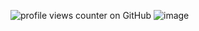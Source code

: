  ![profile views counter on GitHub](https://komarev.com/ghpvc/?username=xelxmyr&color=7F9D9C)
![image](https://pixels.crd.co/assets/images/gallery69/8270cb83.gif?v=29416114![image](https://github.com/user-attachments/assets/e8ffe6d9-a135-424b-acf9-79ba358b6203)
)

